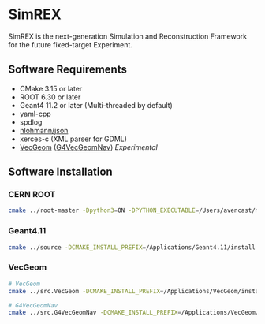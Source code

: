 # SimREX

SimREX is the next-generation Simulation and Reconstruction Framework for the future fixed-target Experiment. 

## Software Requirements
- CMake 3.15 or later
- ROOT 6.30 or later
- Geant4 11.2 or later (Multi-threaded by default)
- yaml-cpp
- spdlog
- [nlohmann/json](https://github.com/nlohmann/json)
- xerces-c (XML parser for GDML)
- [VecGeom](https://gitlab.cern.ch/VecGeom/VecGeom)  ([G4VecGeomNav](https://gitlab.cern.ch/VecGeom/g4vecgeomnav)) *Experimental*



## Software Installation

### CERN ROOT
```bash
cmake ../root-master -Dpython3=ON -DPYTHON_EXECUTABLE=/Users/avencast/miniconda3/bin/python3 -DCMAKE_INSTALL_PREFIX=/Applications/ROOT/install  -DCMAKE_CXX_STANDARD=20 -Dbuiltin_glew=ON
```

### Geant4.11
```bash
cmake ../source -DCMAKE_INSTALL_PREFIX=/Applications/Geant4.11/install -DGEANT4_USE_GDML=ON -DGEANT4_USE_QT=ON -DCMAKE_CXX_STANDARD=20 -DGEANT4_INSTALL_DATA=ON -DGEANT4_USE_SYSTEM_EXPAT=OFF 
```

### VecGeom
```bash
# VecGeom
cmake ../src.VecGeom -DCMAKE_INSTALL_PREFIX=/Applications/VecGeom/install -DVECGEOM_BUILTIN_VECCORE=ON -DVECGEOM_GDML=ON -DCMAKE_CXX_STANDARD=20

# G4VecGeomNav
cmake ../src.G4VecGeomNav -DCMAKE_INSTALL_PREFIX=/Applications/VecGeom/install -DCMAKE_CXX_STANDARD=20 -DCMAKE_PREFIX_PATH=/Applications/VecGeom/install/lib/cmake
```

